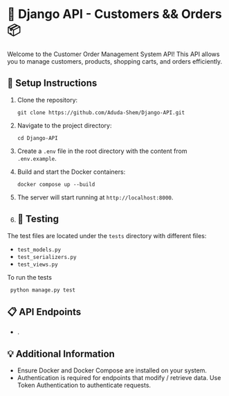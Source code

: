 # 🚀 Django API - Customers && Orders 📦

Welcome to the Customer Order Management System API! This API allows you to manage customers, products, shopping carts, and orders efficiently.

## 🔧 Setup Instructions
1. Clone the repository:
    ```
    git clone https://github.com/Aduda-Shem/Django-API.git
    ```
2. Navigate to the project directory:
    ```
    cd Django-API
    ```

3. Create a `.env` file in the root directory with the content from `.env.example`.

4. Build and start the Docker containers:
    ```
    docker compose up --build
    ```

5. The server will start running at `http://localhost:8000`.
6. ## 🧪 Testing
The test files are located under the `tests` directory with different files:
- `test_models.py`
- `test_serializers.py`
- `test_views.py`
  
To run the tests
  ```
   python manage.py test
  ```

## 📋 API Endpoints
- .

## 💡 Additional Information
- Ensure Docker and Docker Compose are installed on your system.
- Authentication is required for endpoints that modify / retrieve data. Use Token Authentication to authenticate requests.
